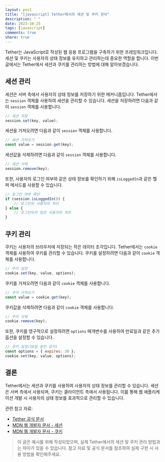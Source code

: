 ```yaml
---
layout: post
title: "[javascript] Tether에서의 세션 및 쿠키 관리"
description: " "
date: 2023-10-25
tags: [javascript]
comments: true
share: true
---
```


Tether는 JavaScript로 작성된 웹 응용 프로그램을 구축하기 위한 프레임워크입니다. 세션 및 쿠키는 사용자의 상태 정보를 유지하고 관리하는데 중요한 역할을 합니다. 이번 글에서는 Tether에서 세션과 쿠키를 관리하는 방법에 대해 알아보겠습니다.

## 세션 관리

세션은 서버 측에서 사용자의 상태 정보를 저장하기 위한 메커니즘입니다. Tether에서는 `session` 객체를 사용하여 세션을 관리할 수 있습니다. 세션을 저장하려면 다음과 같이 `session` 객체를 사용합니다.

```javascript
// 세션 저장
session.set(key, value);
```

세션을 가져오려면 다음과 같이 `session` 객체를 사용합니다.

```javascript
// 세션 가져오기
const value = session.get(key);
```

세션값을 삭제하려면 다음과 같이 `session` 객체를 사용합니다.

```javascript
// 세션 삭제
session.remove(key);
```

또한, 사용자의 로그인 여부와 같은 상태 정보를 확인하기 위해 `isLoggedIn`과 같은 헬퍼 메서드를 사용할 수 있습니다.

```javascript
// 로그인 여부 확인
if (session.isLoggedIn()) {
    // 로그인된 사용자의 처리
} else {
    // 로그인되지 않은 사용자의 처리
}
```

## 쿠키 관리

쿠키는 사용자의 브라우저에 저장되는 작은 데이터 조각입니다. Tether에서는 `cookie` 객체를 사용하여 쿠키를 관리할 수 있습니다. 쿠키를 설정하려면 다음과 같이 `cookie` 객체를 사용합니다.

```javascript
// 쿠키 설정
cookie.set(key, value, options);
```

쿠키를 가져오려면 다음과 같이 `cookie` 객체를 사용합니다.

```javascript
// 쿠키 가져오기
const value = cookie.get(key);
```

쿠키값을 삭제하려면 다음과 같이 `cookie` 객체를 사용합니다.

```javascript
// 쿠키 삭제
cookie.remove(key);
```

또한, 쿠키를 영구적으로 설정하려면 `options` 매개변수를 사용하여 만료일과 같은 추가 옵션을 설정할 수 있습니다.

```javascript
// 쿠키 설정(30일 동안 유지)
const options = { expires: 30 };
cookie.set(key, value, options);
```

## 결론

Tether에서는 세션과 쿠키를 사용하여 사용자의 상태 정보를 관리할 수 있습니다. 세션은 서버 측에서 사용되며, 쿠키는 클라이언트 측에서 사용됩니다. 이를 통해 웹 애플리케이션 개발 시 사용자의 상태 정보를 효과적으로 관리할 수 있습니다.

관련 참고 자료:
- [Tether 공식 문서](https://tether.io/docs)
- [MDN 웹 개발자 문서 - 세션](https://developer.mozilla.org/ko/docs/Web/HTTP/Session)
- [MDN 웹 개발자 문서 - 쿠키](https://developer.mozilla.org/ko/docs/Web/HTTP/Cookies)

> 이 글은 예시를 위해 작성되었으며, 실제 Tether에서의 세션 및 쿠키 관리 방법과는 차이가 있을 수 있습니다. 참고 자료 및 공식 문서를 참조하여 실제 구현 시 사용 방법을 확인해주세요.